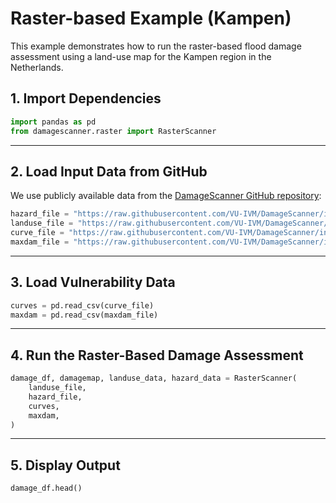 # Raster-based Example (Kampen)

This example demonstrates how to run the raster-based flood damage assessment using a land-use map for the Kampen region in the Netherlands.

## 1. Import Dependencies

```python
import pandas as pd
from damagescanner.raster import RasterScanner
```

---

## 2. Load Input Data from GitHub

We use publicly available data from the [DamageScanner GitHub repository](https://github.com/VU-IVM/DamageScanner/tree/installation/data/kampen):

```python
hazard_file = "https://raw.githubusercontent.com/VU-IVM/DamageScanner/installation/data/kampen/hazard/1in1000_inundation_map.tif"
landuse_file = "https://raw.githubusercontent.com/VU-IVM/DamageScanner/installation/data/kampen/exposure/landuse_map.tif"
curve_file = "https://raw.githubusercontent.com/VU-IVM/DamageScanner/installation/data/kampen/vulnerability/curves.csv"
maxdam_file = "https://raw.githubusercontent.com/VU-IVM/DamageScanner/installation/data/kampen/vulnerability/maxdam.csv"
```

---

## 3. Load Vulnerability Data

```python
curves = pd.read_csv(curve_file)
maxdam = pd.read_csv(maxdam_file)
```

---

## 4. Run the Raster-Based Damage Assessment

```python
damage_df, damagemap, landuse_data, hazard_data = RasterScanner(
    landuse_file,
    hazard_file,
    curves,
    maxdam,
)
```

---

## 5. Display Output

```python
damage_df.head()
```

